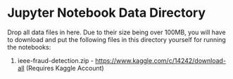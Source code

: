 # Jupyter Notebook Data Directory

Drop all data files in here. Due to their size being over 100MB, you will have to download and put the following
files in this directory yourself for running the notebooks:

1. ieee-fraud-detection.zip - https://www.kaggle.com/c/14242/download-all (Requires Kaggle Account)